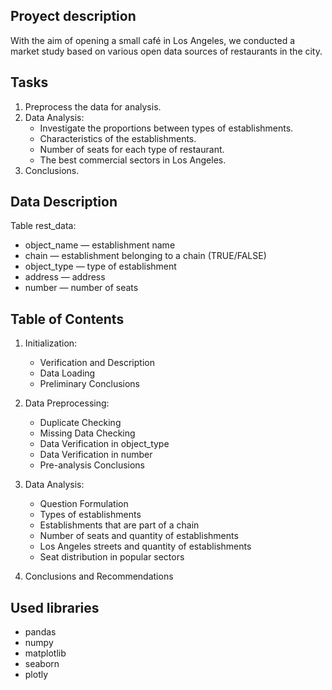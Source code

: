 ## Proyect description

With the aim of opening a small café in Los Angeles, we conducted a market study based on various open data sources of restaurants in the city.

## Tasks

1. Preprocess the data for analysis.
2. Data Analysis:
   - Investigate the proportions between types of establishments.
   - Characteristics of the establishments.
   - Number of seats for each type of restaurant.
   - The best commercial sectors in Los Angeles.
3. Conclusions.

## Data Description

Table rest_data:

- object_name — establishment name
- chain — establishment belonging to a chain (TRUE/FALSE)
- object_type — type of establishment
- address — address
- number — number of seats

## Table of Contents

1. Initialization:
   - Verification and Description
   - Data Loading
   - Preliminary Conclusions

2. Data Preprocessing:
   - Duplicate Checking
   - Missing Data Checking
   - Data Verification in object_type
   - Data Verification in number
   - Pre-analysis Conclusions

3. Data Analysis:
   - Question Formulation
   - Types of establishments
   - Establishments that are part of a chain
   - Number of seats and quantity of establishments
   - Los Angeles streets and quantity of establishments
   - Seat distribution in popular sectors

4. Conclusions and Recommendations

## Used libraries

- pandas
- numpy
- matplotlib
- seaborn
- plotly

